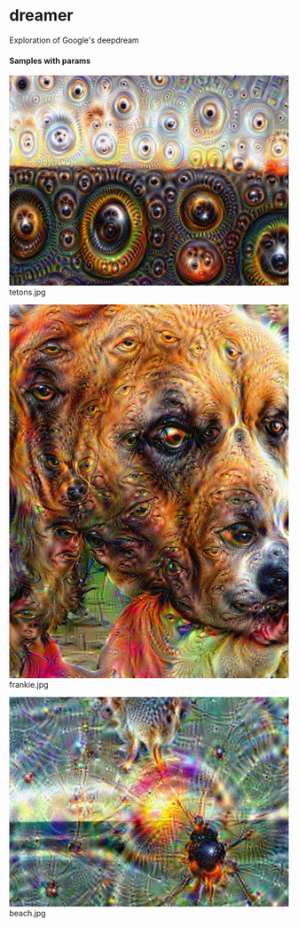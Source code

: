 # dreamer
Exploration of Google's deepdream

#### Samples with params 

![alt text][tetons]  
tetons.jpg  


![alt text][frankie]  
frankie.jpg  

![alt text][beach]  
beach.jpg  

[tetons]: https://github.com/stoneyb/dreamer/blob/master/images/tetons_0009.jpg "tetons"
[frankie]: https://github.com/stoneyb/dreamer/blob/master/images/frankie4_0009.jpg "frankie"
[beach]: https://github.com/stoneyb/dreamer/blob/master/images/beach_0009.jpg "beach"

